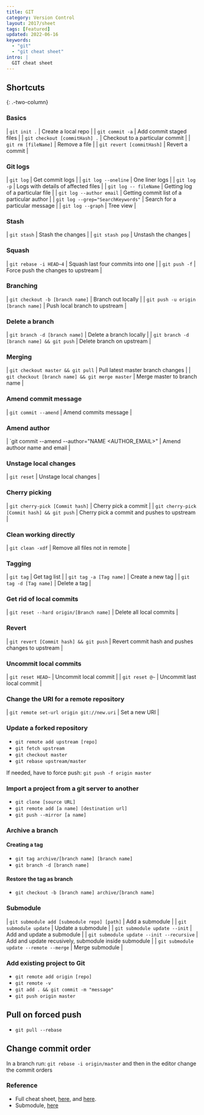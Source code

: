 ```yaml
---
title: GIT
category: Version Control
layout: 2017/sheet
tags: [Featured]
updated: 2022-06-16
keywords:
  - "git"
  - "git cheat sheet"
intro: |
  GIT cheat sheet
---
```


## Shortcuts

{: .-two-column}

### Basics

| `git init .` | Create a local repo |
| `git commit -a` | Add commit staged files |
| `git checkout [commitHash] .` | Checkout to a particular commit |
| `git rm [fileName]` | Remove a file |
| `git revert [commitHash]` | Revert a commit |

### Git logs

| `git log` | Get commit logs |
| `git log --oneline` | One liner logs |
| `git log -p` | Logs with details of affected files |
| `git log -- fileName` | Getting log of a particular file |
| `git log --author email` | Getting commit list of a particular author |
| `git log --grep="SearchKeywords"` | Search for a particular message |
| `git log --graph` | Tree view |

### Stash

| `git stash` | Stash the changes |
| `git stash pop` | Unstash the changes |

### Squash

| `git rebase -i HEAD~4` | Squash last four commits into one |
| `git push -f` | Force push the changes to upstream |

### Branching

| `git checkout -b [branch name]` | Branch out locally |
| `git push -u origin [branch name]` | Push local branch to upstream |

### Delete a branch

| `git branch -d [branch name]` | Delete a branch locally |
| `git branch -d [branch name] && git push` | Delete branch on upstream |

### Merging

| `git checkout master && git pull` | Pull latest master branch changes |
| `git checkout [branch name] && git merge master` | Merge master to branch name |

### Amend commit message

| `git commit --amend` | Amend commits message |

### Amend author

| `git commit --amend --author="NAME <AUTHOR_EMAIL>" | Amend authoor name and email |

### Unstage local changes

| `git reset` | Unstage local changes |

### Cherry picking

| `git cherry-pick [Commit hash]` | Cherry pick a commit |
| `git cherry-pick [Commit hash] && git push` | Cherry pick a commit and pushes to upstream |

### Clean working directly

| `git clean -xdf` | Remove all files not in remote |

### Tagging

| `git tag` | Get tag list |
| `git tag -a [Tag name]` | Create a new tag |
| `git tag -d [Tag name]` | Delete a tag |

### Get rid of local commits

| `git reset --hard origin/[Branch name]` | Delete all local commits |

### Revert

| `git revert [Commit hash] && git push` | Revert commit hash and pushes changes to upstream |

### Uncommit local commits

| `git reset HEAD~` | Uncommit local commit |
| `git reset @~` | Uncommit last local commit |

### Change the URI for a remote repository

| `git remote set-url origin git://new.uri` | Set a new URI |

### Update a forked repository

- `git remote add upstream [repo]`
- `git fetch upstream`
- `git checkout master`
- `git rebase upstream/master`

If needed, have to force push: `git push -f origin master`

### Import a project from a git server to another

- `git clone [source URL]`
- `git remote add [a name] [destination url]`
- `git push --mirror [a name]`

### Archive a branch

#### Creating a tag

- `git tag archive/[branch name] [branch name]`
- `git branch -d [branch name]`

#### Restore the tag as branch

- `git checkout -b [branch name] archive/[branch name]`

### Submodule

| `git submodule add [submodule repo] [path]` | Add a submodule |
| `git submodule update` | Update a submodule |
| `git submodule update --init` | Add and update a submodule |
| `git submodule update --init --recursive` | Add and update recusively, submodule inside submodule |
| `git submodule update --remote --merge` | Merge submodule |

### Add existing project to Git

- `git remote add origin [repo]`
- `git remote -v`
- `git add . && git commit -m "message"`
- `git push origin master`

## Pull on forced push

- `git pull --rebase`

## Change commit order

In a branch run: `git rebase -i origin/master` and then in the editor change the commit orders

### Reference

- Full cheat sheet, [here](https://github.com/kasramp/cheat-sheet-factory/blob/gh-pages/_docs/pdfs/Git%20Cheat%20sheet.pdf), and [here](https://github.com/kasramp/cheat-sheet-factory/blob/gh-pages/_docs/pdfs/Git%20Cheat%20Sheet%20Linux%20Academy.pdf).
- Submodule, [here](https://gist.github.com/kasramp/9908bfecc173eb6f425062f8acd24dcf)
